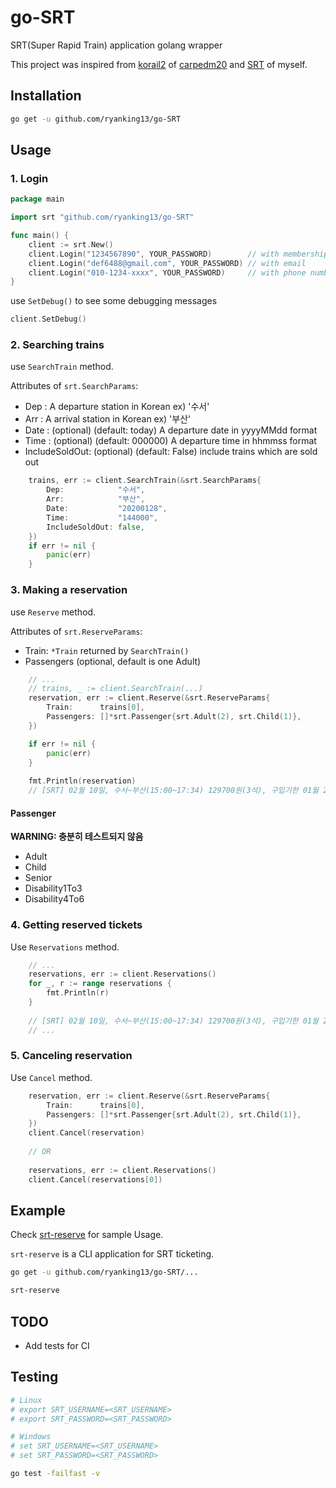 # go-SRT

SRT(Super Rapid Train) application golang wrapper

This project was inspired from [korail2](https://github.com/carpedm20/korail2) of [carpedm20](https://github.com/carpedm20) and [SRT](https://github.com/ryanking13/SRT) of myself.

## Installation

```sh
go get -u github.com/ryanking13/go-SRT
```

## Usage

### 1. Login

```go
package main

import srt "github.com/ryanking13/go-SRT"

func main() {
	client := srt.New()
	client.Login("1234567890", YOUR_PASSWORD)        // with membership number
	client.Login("def6488@gmail.com", YOUR_PASSWORD) // with email
	client.Login("010-1234-xxxx", YOUR_PASSWORD)     // with phone number
}
```

use `SetDebug()` to see some debugging messages

```go
client.SetDebug()
```

### 2. Searching trains

use `SearchTrain` method.

Attributes of `srt.SearchParams`:

- Dep : A departure station in Korean ex) '수서'
- Arr : A arrival station in Korean ex) '부산'
- Date : (optional) (default: today) A departure date in yyyyMMdd format 
- Time : (optional) (default: 000000) A departure time in hhmmss format 
- IncludeSoldOut: (optional) (default: False) include trains which are sold out 

```go
	trains, err := client.SearchTrain(&srt.SearchParams{
		Dep:            "수서",
		Arr:            "부산",
		Date:           "20200128",
		Time:           "144000",
		IncludeSoldOut: false,
	})
	if err != nil {
		panic(err)
	}
```

### 3. Making a reservation

use `Reserve` method.

Attributes of `srt.ReserveParams`:

- Train: `*Train` returned by `SearchTrain()`
- Passengers (optional, default is one Adult)

```go
    // ...
    // trains, _ := client.SearchTrain(...)
	reservation, err := client.Reserve(&srt.ReserveParams{
		Train:      trains[0],
		Passengers: []*srt.Passenger{srt.Adult(2), srt.Child(1)},
	})

	if err != nil {
		panic(err)
    }
    
    fmt.Println(reservation)
    // [SRT] 02월 10일, 수서~부산(15:00~17:34) 129700원(3석), 구입기한 01월 28일 16:40
```

#### Passenger

__WARNING: 충분히 테스트되지 않음__

- Adult
- Child
- Senior
- Disability1To3
- Disability4To6

### 4. Getting reserved tickets

Use `Reservations` method.

```go
    // ...
    reservations, err := client.Reservations()
	for _, r := range reservations {
		fmt.Println(r)
    }
    
    // [SRT] 02월 10일, 수서~부산(15:00~17:34) 129700원(3석), 구입기한 01월 28일 16:40
    // ...
```

### 5. Canceling reservation

Use `Cancel` method.

```go
	reservation, err := client.Reserve(&srt.ReserveParams{
		Train:      trains[0],
		Passengers: []*srt.Passenger{srt.Adult(2), srt.Child(1)},
    })
    client.Cancel(reservation)
    
    // OR
    
    reservations, err := client.Reservations()
	client.Cancel(reservations[0])
```

## Example

Check [srt-reserve](https://github.com/ryanking13/go-SRT/tree/master/cmd/srt-reserve) for sample Usage.

`srt-reserve` is a CLI application for SRT ticketing.

```sh
go get -u github.com/ryanking13/go-SRT/...

srt-reserve
```

## TODO

- Add tests for CI

## Testing

```sh
# Linux
# export SRT_USERNAME=<SRT_USERNAME>
# export SRT_PASSWORD=<SRT_PASSWORD>

# Windows
# set SRT_USERNAME=<SRT_USERNAME>
# set SRT_PASSWORD=<SRT_PASSWORD>

go test -failfast -v
```